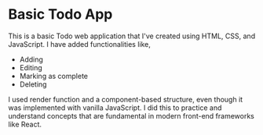 # Basic Todo App

This is a basic Todo web application that I've created using HTML, CSS, and JavaScript. 
I have added functionalities like,
 - Adding
 - Editing
 - Marking as complete
 - Deleting

I used render function and a component-based structure, even though it was implemented with vanilla JavaScript. I did this to practice and understand concepts that are fundamental in modern front-end frameworks like React.
